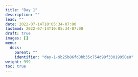 ```yaml
---
title: "Day 1"
description: ""
lead: ""
date: 2022-07-14T10:05:34-07:00
lastmod: 2022-07-14T10:05:34-07:00
draft: true
images: []
menu:
  docs:
    parent: ""
    identifier: "day-1-9b25b86fd8bb35c754d98f33019950e0"
weight: 999
toc: true
---
```

